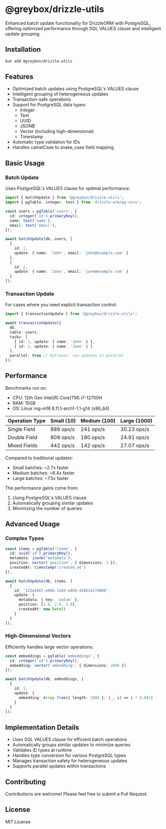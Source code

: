 # @greybox/drizzle-utils

Enhanced batch update functionality for DrizzleORM with PostgreSQL, offering optimized performance through SQL VALUES clause and intelligent update grouping.

## Installation

```bash
bun add @greybox/drizzle-utils
```

## Features

- Optimized batch updates using PostgreSQL's VALUES clause
- Intelligent grouping of heterogeneous updates
- Transaction-safe operations
- Support for PostgreSQL data types:
  - Integer
  - Text
  - UUID
  - JSONB
  - Vector (including high-dimensional)
  - Timestamp
- Automatic type validation for IDs
- Handles camelCase to snake_case field mapping

## Basic Usage

### Batch Update
Uses PostgreSQL's VALUES clause for optimal performance:

```typescript
import { batchUpdate } from '@greybox/drizzle-utils';
import { pgTable, integer, text } from 'drizzle-orm/pg-core';

const users = pgTable('users', {
  id: integer('id').primaryKey(),
  name: text('name'),
  email: text('email'),
});

await batchUpdate(db, users, [
  {
    id: 1,
    update: { name: 'John', email: 'john@example.com' }
  },
  {
    id: 2,
    update: { name: 'Jane', email: 'jane@example.com' }
  }
]);
```

### Transaction Update
For cases where you need explicit transaction control:

```typescript
import { transactionUpdate } from '@greybox/drizzle-utils';

await transactionUpdate({
  db,
  table: users,
  tasks: [
    { id: 1, update: { name: 'John' } },
    { id: 2, update: { name: 'Jane' } }
  ],
  parallel: true // Optional: run updates in parallel
});
```

## Performance

Benchmarks run on:
- CPU: 12th Gen Intel(R) Core(TM) i7-12700H
- RAM: 15GB
- OS: Linux rog-m16 6.11.1-arch1-1.1-g14 (x86_64)

| Operation Type | Small (10) | Medium (100) | Large (1000) |
|---------------|------------|--------------|--------------|
| Single Field  | 889 ops/s  | 241 ops/s    | 30.23 ops/s  |
| Double Field  | 808 ops/s  | 180 ops/s    | 24.91 ops/s  |
| Mixed Fields  | 442 ops/s  | 142 ops/s    | 27.07 ops/s  |

Compared to traditional updates:
- Small batches: ~2.7x faster
- Medium batches: ~6.4x faster
- Large batches: ~7.5x faster

The performance gains come from:
1. Using PostgreSQL's VALUES clause
2. Automatically grouping similar updates
3. Minimizing the number of queries

## Advanced Usage

### Complex Types

```typescript
const items = pgTable('items', {
  id: uuid('id').primaryKey(),
  metadata: jsonb('metadata'),
  position: vector('position', { dimensions: 3 }),
  createdAt: timestamp('created_at')
});

await batchUpdate(db, items, [
  {
    id: '123e4567-e89b-12d3-a456-426614174000',
    update: {
      metadata: { key: 'value' },
      position: [1.0, 2.0, 3.0],
      createdAt: new Date()
    }
  }
]);
```

### High-Dimensional Vectors
Efficiently handles large vector operations:

```typescript
const embeddings = pgTable('embeddings', {
  id: integer('id').primaryKey(),
  embedding: vector('embedding', { dimensions: 2000 })
});

await batchUpdate(db, embeddings, [
  {
    id: 1,
    update: {
      embedding: Array.from({ length: 2000 }, (_, i) => i * 0.001)
    }
  }
]);
```

## Implementation Details

- Uses SQL VALUES clause for efficient batch operations
- Automatically groups similar updates to minimize queries
- Validates ID types at runtime
- Handles type conversion for various PostgreSQL types
- Manages transaction safety for heterogeneous updates
- Supports parallel updates within transactions

## Contributing

Contributions are welcome! Please feel free to submit a Pull Request.

## License

MIT License 
